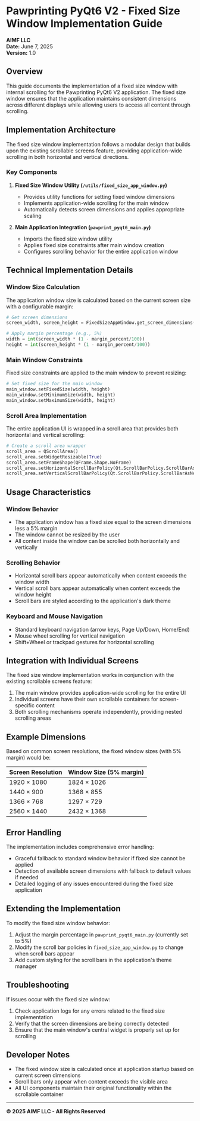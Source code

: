 # Pawprinting PyQt6 V2 - Fixed Size Window Implementation Guide

**AIMF LLC**  
**Date:** June 7, 2025  
**Version:** 1.0

## Overview

This guide documents the implementation of a fixed size window with internal scrolling for the Pawprinting PyQt6 V2 application. The fixed size window ensures that the application maintains consistent dimensions across different displays while allowing users to access all content through scrolling.

## Implementation Architecture

The fixed size window implementation follows a modular design that builds upon the existing scrollable screens feature, providing application-wide scrolling in both horizontal and vertical directions.

### Key Components

1. **Fixed Size Window Utility (`/utils/fixed_size_app_window.py`)**
   - Provides utility functions for setting fixed window dimensions
   - Implements application-wide scrolling for the main window
   - Automatically detects screen dimensions and applies appropriate scaling

2. **Main Application Integration (`pawprint_pyqt6_main.py`)**
   - Imports the fixed size window utility
   - Applies fixed size constraints after main window creation
   - Configures scrolling behavior for the entire application window

## Technical Implementation Details

### Window Size Calculation

The application window size is calculated based on the current screen size with a configurable margin:

```python
# Get screen dimensions
screen_width, screen_height = FixedSizeAppWindow.get_screen_dimensions()

# Apply margin percentage (e.g., 5%)
width = int(screen_width * (1 - margin_percent/100))
height = int(screen_height * (1 - margin_percent/100))
```

### Main Window Constraints

Fixed size constraints are applied to the main window to prevent resizing:

```python
# Set fixed size for the main window
main_window.setFixedSize(width, height)
main_window.setMinimumSize(width, height)
main_window.setMaximumSize(width, height)
```

### Scroll Area Implementation

The entire application UI is wrapped in a scroll area that provides both horizontal and vertical scrolling:

```python
# Create a scroll area wrapper
scroll_area = QScrollArea()
scroll_area.setWidgetResizable(True)
scroll_area.setFrameShape(QFrame.Shape.NoFrame)
scroll_area.setHorizontalScrollBarPolicy(Qt.ScrollBarPolicy.ScrollBarAsNeeded)
scroll_area.setVerticalScrollBarPolicy(Qt.ScrollBarPolicy.ScrollBarAsNeeded)
```

## Usage Characteristics

### Window Behavior

- The application window has a fixed size equal to the screen dimensions less a 5% margin
- The window cannot be resized by the user
- All content inside the window can be scrolled both horizontally and vertically

### Scrolling Behavior

- Horizontal scroll bars appear automatically when content exceeds the window width
- Vertical scroll bars appear automatically when content exceeds the window height
- Scroll bars are styled according to the application's dark theme

### Keyboard and Mouse Navigation

- Standard keyboard navigation (arrow keys, Page Up/Down, Home/End)
- Mouse wheel scrolling for vertical navigation
- Shift+Wheel or trackpad gestures for horizontal scrolling

## Integration with Individual Screens

The fixed size window implementation works in conjunction with the existing scrollable screens feature:

1. The main window provides application-wide scrolling for the entire UI
2. Individual screens have their own scrollable containers for screen-specific content
3. Both scrolling mechanisms operate independently, providing nested scrolling areas

## Example Dimensions

Based on common screen resolutions, the fixed window sizes (with 5% margin) would be:

| Screen Resolution | Window Size (5% margin) |
|-------------------|-------------------------|
| 1920 × 1080       | 1824 × 1026             |
| 1440 × 900        | 1368 × 855              |
| 1366 × 768        | 1297 × 729              |
| 2560 × 1440       | 2432 × 1368             |

## Error Handling

The implementation includes comprehensive error handling:

- Graceful fallback to standard window behavior if fixed size cannot be applied
- Detection of available screen dimensions with fallback to default values if needed
- Detailed logging of any issues encountered during the fixed size application

## Extending the Implementation

To modify the fixed size window behavior:

1. Adjust the margin percentage in `pawprint_pyqt6_main.py` (currently set to 5%)
2. Modify the scroll bar policies in `fixed_size_app_window.py` to change when scroll bars appear
3. Add custom styling for the scroll bars in the application's theme manager

## Troubleshooting

If issues occur with the fixed size window:

1. Check application logs for any errors related to the fixed size implementation
2. Verify that the screen dimensions are being correctly detected
3. Ensure that the main window's central widget is properly set up for scrolling

## Developer Notes

- The fixed window size is calculated once at application startup based on current screen dimensions
- Scroll bars only appear when content exceeds the visible area
- All UI components maintain their original functionality within the scrollable container

---

**© 2025 AIMF LLC - All Rights Reserved**
